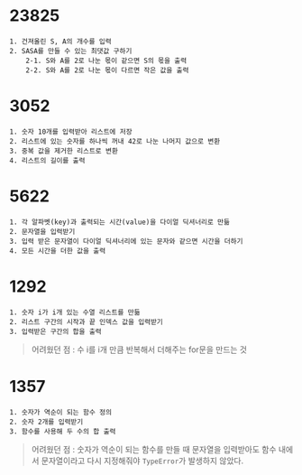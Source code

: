 # 23825
    1. 건져올린 S, A의 개수를 입력
    2. SASA를 만들 수 있는 최댓값 구하기
        2-1. S와 A를 2로 나눈 몫이 같으면 S의 몫을 출력
        2-2. S와 A를 2로 나눈 몫이 다르면 작은 값을 출력

# 3052
    1. 숫자 10개를 입력받아 리스트에 저장
    2. 리스트에 있는 숫자를 하나씩 꺼내 42로 나눈 나머지 값으로 변환
    3. 중복 값을 제거한 리스트로 변환
    4. 리스트의 길이를 출력

# 5622
    1. 각 알파벳(key)과 출력되는 시간(value)을 다이얼 딕셔너리로 만듦
    2. 문자열을 입력받기
    3. 입력 받은 문자열이 다이얼 딕셔너리에 있는 문자와 같으면 시간을 더하기
    4. 모든 시간을 더한 값을 출력

# 1292
    1. 숫자 i가 i개 있는 수열 리스트를 만듦
    2. 리스트 구간의 시작과 끝 인덱스 값을 입력받기
    3. 입력받은 구간의 합을 출력
> 어려웠던 점 : 수 i를 i개 만큼 반복해서 더해주는 for문을 만드는 것

# 1357
    1. 숫자가 역순이 되는 함수 정의
    2. 숫자 2개를 입력받기
    3. 함수를 사용해 두 수의 합 출력

> 어려웠던 점 : 숫자가 역순이 되는 함수를 만들 때 문자열을 입력받아도 함수 내에서 문자열이라고 다시 지정해줘야 `TypeError`가 발생하지 않았다.